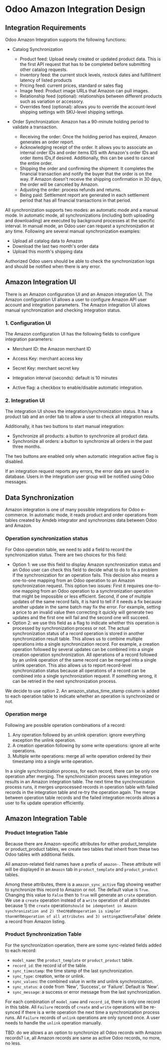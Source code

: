 # Odoo Amazon Integration Design

## Integration Requirements
Odoo Amazon Integration supports the following functions:

* Catalog Synchronization
    - Product feed: Upload newly created or updated product data. 
    This is the first API request that has to be completed before 
    submitting other catalog requests. 
    - Inventory feed: the current stock levels, restock dates
    and fulfillment latency of listed products
    - Pricing feed: current prices, standard or sales flag
    - Image feed: Product image URLs that Amazon can pull images.
    - Relationship feed (optional): relationships between different
    products such as variation or accessory. 
    - Overrides feed (optional): allows you to override the account-level
    shipping settings with SKU-level shipping settings. 
    
* Order Synchronization: Amazon has a 90-minute holding period to validate 
a transaction. 
    - Receiving the order: Once the holding period has expired, Amazon 
    generates an order report. 
    - Acknowledging receipt of the order. It allows you to associate 
    an internal order IDs and order items IDS with Amazon's order IDs 
    and order items IDs,if desired. Additionally, this can be used 
    to cancel the entire order. 
    - Shipping the order and confirming the shipment: It completes the 
    financial transaction and notify the buyer that the order is on the
    way. If Amazon doesn't receive the shipping confirmation in 30 days,
    the order will be canceled by Amazon.
    - Adjusting the order: process refunds and returns.
    - Being paid: Settlement report are generated in each settlement period
    that has all financial transactions in that period. 

All synchronization supports two modes: an automatic mode and a manual mode.
In automatic mode, all synchronizations (including both uploading
and downloading) are executed by background processes 
at the specific interval. In manual mode,
an Odoo user can request a synchronization at any time. 
Following are several manual synchronization examples:

* Upload all catalog data to Amazon
* Download the last two month's order data
* Upload this month's shipping data

Authorized Odoo users should be able to check the synchronization logs and 
should be notified when there is any error.

## Amazon Integration UI
There is an Amazon configuration UI and an Amazon integration UI.
The Amazon configuration UI allows a user to configure Amazon API user 
account and integration parameters. The Amazon integration UI allows 
manual synchronization and checking integration status.  

### 1. Configuration UI

The Amazon configuration UI has the following fields to configure 
integration parameters: 

* Merchant ID: the Amazon merchant ID 
* Access Key: merchant access key
* Secret Key: merchant secret key

* Integration interval (seconds): default is 10 minutes
* Active flag: a checkbox to enable/disable automatic integration.
    
### 2. Integration UI

The integration UI shows the integration/synchronization status. 
It has a product tab and an order tab to allow a user to check all 
integration results. 

Additionally, it has two buttons to start manual integration: 

* Synchronize all products: a button to synchronize all product data.
* Synchronize all orders: a button to synchronize all orders
in the past three months. 

The two buttons are enabled only when automatic integration active 
flag is disabled. 

If an integration request reports any errors, the error data are saved 
in database. Users in the integration user group will be notified 
using Odoo messages.

## Data Synchronization
Amazon integration is one of many possible integrations for Odoo
e-commerce. In automatic mode, it reads product and order operations
from tables created by Amdeb integrator and synchronizes data
between Odoo and Amazon.
 
### Operation synchronization status
For Odoo operation table, we need to add a field to record the
synchronization status. There are two choices for this field:

* Option 1: we use this field to display Amazon synchronization 
status and an Odoo user can check this field to decide what to 
do to fix a problem if the synchronization for an operation fails.
This decision also means a one-to-one mapping from an Odoo operation 
to an Amazon synchronization request. This option two issues: 
First it requires one-to-one mapping from an Odoo operation to a
synchronization operation that might be impossible or less efficient. 
Second, if one of multiple updates of the same record fails, it is
hard to tell if it needs a fix because another update in the same
batch may fix the error. For example, setting a price to 
an invalid value then correcting it quickly will generate 
two updates and the first one will fail and the second one
will succeed.
* Option 2: we use this field as a flag to indicate whether 
this operation is processed by synchronization process or not.
The actual synchronization status of a record operation is 
stored in another synchronization result table. This allows
us to combine multiple operations into a single synchronization 
record. For example, a creation operation followed by several
updates can be combined into a single creation operation 
synchronization. All operations of a record followed by 
an unlink operation of the same record can be merged into a single 
unlink operation. This also allows us to report record-level
synchronization status because all operations of a record can 
be combined into a single synchronization request. If something
wrong, it can be retried in the next synchronization process. 
 
We decide to use option 2. An amazon_status_time_stamp column 
is added to each operation table to indicate whether an 
operation is synchronized or not. 

### Operation merge
Following are possible operation combinations of a record: 

1. Any operation followed by an unlink operation: ignore everything
exception the unlink operation. 
2. A creation operation following by some write operations: ignore
all write operations. 
3. Multiple write operations: merge all write operation ordered by
their timestamp into a single write operation. 

In a single synchronization process, for each record, there can be 
only one operation after merging. The synchronization process
saves integration results in an Amazon integration table. 
The next time the synchronization process runs, 
it merges unprocessed records in operation table with failed records in
the integration table and re-try the operation again. 
The merge between operation table records and the failed integration
records allows a user to fix update operation efficiently. 

## Amazon Integration Table
### Product Integration Table
Because there are Amazon-specific attributes for either product_template
or product_product tables, we create two tables that inherit from these
two Odoo tables with additional fields.

All amazon-related field names have a prefix of `amazon-`.
These attribute will will be displayed in an `Amaozn` tab in 
`product_template` and `product_product` tables. 

Among these attributes, there is a `amazon_sync_active` flag showing
weather to synchronize this record to Amazon or not.
The default value is `True`. Changing this value to `False` 
then to `True` will generate an `crate` operation. 
We use a `create` operation instead of a `write` operation 
of all attributes because 1) the `create` operation` should
be idempotent in Amazon synchronization and 2) the `create`
operation is simpler than `write` operation of all attributes and
3) setting `active` to `False` delete a record from Amazon listing. 

### Product Synchronization Table
For the synchronization operation, there are some sync-related fields 
added to each record: 
* `model_name`: the `product_template` or `product_product` table.
* `record_id`: the record id of the table.
* `sync_timestamp`: the time stamp of the last synchronization.
* `sync_type`: creation, write or unlink. 
* `sync_values`: the combined value in write and unlink synchronization.
* `sync_status`: a code from 'New', 'Success', or 'Failure'. Default is 'New'.
* `sync_message`: a success or error message from the last synchronization.

For each combination of `model_name` and `record_id`, there is 
only one record in this table. All `Failure` records of `create` and 
`write` operations will be re-synced if there is a write operation the 
next time a synchronization process runs. All `Failure` records 
of `unlink` operations are only synced once. A user needs to handle the
`unlink` operation manually. 
 
TBD: do we allows a an option to synchronize all Odoo records 
with Amazon records? i.e, all Amazon records are same as active Odoo records, 
no more, no less. 

